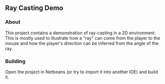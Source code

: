 ## Ray Casting Demo ##
### About ###
This project contains a demonstration of ray-casting in a 2D environment. This is mostly used to illustrate how a "ray" can come from the player to the mouse and how the player's direction can be inferred from the angle of the ray.

### Building ###
Open the project in Netbeans (or try to import it into another IDE) and build it.
